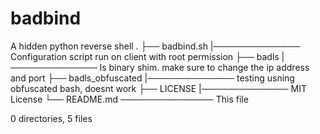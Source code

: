 # badbind
A hidden python reverse shell 
.
├── badbind.sh
|────────────── Configuration script run on client with root permission
├── badls
|────────────── ls binary shim. make sure to change the ip address and port
├── badls_obfuscated
|────────────── testing usning obfuscated bash, doesnt work
├── LICENSE
|────────────── MIT License
└── README.md
─────────────── This file

0 directories, 5 files
